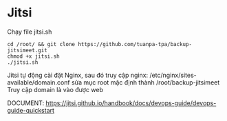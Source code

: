 # Jitsi

Chạy file jitsi.sh

    cd /root/ && git clone https://github.com/tuanpa-tpa/backup-jitsimeet.git
    chmod +x jitsi.sh
    ./jitsi.sh

Jitsi tự động cài đặt Nginx, sau đó truy cập nginx: /etc/nginx/sites-available/domain.conf sửa mục root mặc định thành /root/backup-jitsimeet
Truy cập domain là vào được web

DOCUMENT: https://jitsi.github.io/handbook/docs/devops-guide/devops-guide-quickstart
